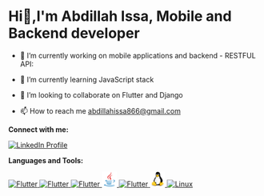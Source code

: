 # Hi👋,I'm Abdillah Issa, Mobile and Backend developer


- 🔭 I’m currently working on mobile applications and backend - RESTFUL API:
  
- 🌱 I’m currently learning JavaScript stack
  
- 💞️ I’m looking to collaborate on Flutter and Django
  
- 📫 How to reach me abdillahissa866@gmail.com  

**Connect with me:**

<a href="https://linkedin.com/in/abdillah-issa-7410402ba">
    <img src="https://raw.githubusercontent.com/rahuldkjain/github-profile-readme-generator/master/src/images/icons/Social/linked-in-alt.svg" alt="LinkedIn Profile" width="30" height="30">
</a>
<br />

**Languages and Tools:**

<a href="https://flutter.dev">
    <img src="https://camo.githubusercontent.com/2167e144b868512a0723b3556c44410b6fb52a0e569ef5f2768232b8b705c649/68747470733a2f2f7777772e766563746f726c6f676f2e7a6f6e652f6c6f676f732f666c7574746572696f2f666c7574746572696f2d69636f6e2e737667" alt="Flutter" width="30" height="30">
</a>
<a href="https://dart.dev">
    <img src="https://camo.githubusercontent.com/849dd3e05b480b650e4416ce157e91d60d60c822f8706e42dca2943993d71270/68747470733a2f2f7777772e766563746f726c6f676f2e7a6f6e652f6c6f676f732f646172746c616e672f646172746c616e672d69636f6e2e737667" alt="Flutter" width="30" height="30">
</a>

<a href="https://git-scm.com">
    <img src="https://camo.githubusercontent.com/ff5301ef7472dbdf522b776167a8af8c326299fe8175e53f6b052bbcc04533e3/68747470733a2f2f7777772e766563746f726c6f676f2e7a6f6e652f6c6f676f732f6769742d73636d2f6769742d73636d2d69636f6e2e737667" alt="Flutter" width="30" height="30">
</a>
<a href="https://www.java.com">
    <img src="https://raw.githubusercontent.com/devicons/devicon/master/icons/java/java-original.svg" alt="Flutter" width="30" height="30">
</a>
<a href="https://firebase.google.com">
    <img src="https://camo.githubusercontent.com/f19579bd4b5f0b9812474d8109d5882710dad0399d94497a26ea79dc01dea234/68747470733a2f2f7777772e766563746f726c6f676f2e7a6f6e652f6c6f676f732f66697265626173652f66697265626173652d69636f6e2e737667" alt="Flutter" width="30" height="30">
</a>
<a href="https://www.linux.org">
    <img src="https://raw.githubusercontent.com/devicons/devicon/master/icons/linux/linux-original.svg" alt="Linux" width="30" height="30">
</a>
<a href="https://www.python.org">
    <img src="https://s3.dualstack.us-east-2.amazonaws.com/pythondotorg-assets/media/community/logos/python-logo-only.png" alt="Linux" width="30" height="30">
</a>

<!---
hudihi/hudihi is a ✨ special ✨ repository because its `README.md` (this file) appears on your GitHub profile.
You can click the Preview link to take a look at your changes.
--->



